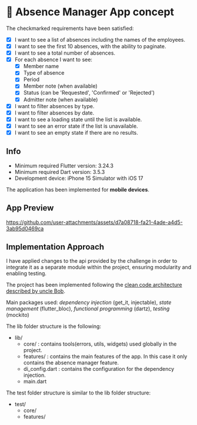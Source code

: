 # 🚀 Absence Manager App concept

The checkmarked requirements have been satisfied:

- [x] I want to see a list of absences including the names of the employees.
- [x] I want to see the first 10 absences, with the ability to paginate.
- [x] I want to see a total number of absences.
- [x] For each absence I want to see:
  - [x] Member name
  - [x] Type of absence
  - [x] Period
  - [x] Member note (when available)
  - [x] Status (can be 'Requested', 'Confirmed' or 'Rejected')
  - [x] Admitter note (when available)
- [x] I want to filter absences by type.
- [x] I want to filter absences by date.
- [x] I want to see a loading state until the list is available.
- [x] I want to see an error state if the list is unavailable.
- [x] I want to see an empty state if there are no results.

## Info

- Minimum required Flutter version: 3.24.3
- Minimum required Dart version: 3.5.3
- Development device: iPhone 15 Simulator with iOS 17

The application has been implemented for **mobile devices**.

## App Preview

https://github.com/user-attachments/assets/d7a08718-fa21-4ade-a4d5-3ab95d0469ca

## Implementation Approach

I have applied changes to the api provided by the challenge in order to integrate it as a separate module within the project, ensuring modularity and enabling testing.

The project has been implemented following the [clean code architecture described by uncle Bob](https://blog.cleancoder.com/uncle-bob/2012/08/13/the-clean-architecture.html).

Main packages used:
*dependency injection* (get_it, injectable), *state management* (flutter_bloc), *functional programming* (dartz), *testing* (mockito)

The lib folder structure is the following:

- lib/
    - core/ : contains tools(errors, utils, widgets) used globally in the project.
    - features/ :  contains the main features of the app. In this case it only contains the absence manager feature.
    - di_config.dart : contains the configuration for the dependency injection.
    - main.dart

The test folder structure is similar to the lib folder structure:

- test/
    - core/
    - features/
